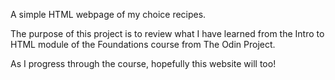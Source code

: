 A simple HTML webpage of my choice recipes.

The purpose of this project is to review what I have learned from the Intro to 
HTML module of the Foundations course from The Odin Project.

As I progress through the course, hopefully this website will too!
